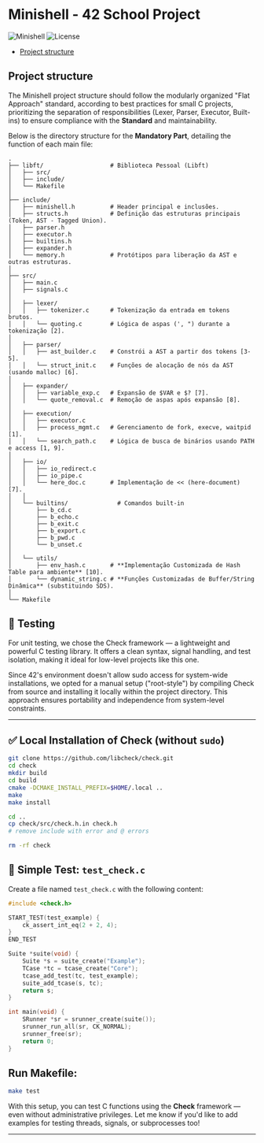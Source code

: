 # Minishell - 42 School Project

![Minishell](https://img.shields.io/badge/42-Minishell-blue?style=for-the-badge)
![License](https://img.shields.io/badge/License-GPLv3-green?style=for-the-badge)

- [Project structure](#project-structure)

## Project structure

The Minishell project structure should follow the modularly organized "Flat Approach" standard, according to best practices for small C projects, prioritizing the separation of responsibilities (Lexer, Parser, Executor, Built-ins) to ensure compliance with the **Standard** and maintainability.

Below is the directory structure for the **Mandatory Part**, detailing the function of each main file:

```
.
├── libft/                   # Biblioteca Pessoal (Libft)
│   ├── src/
│   ├── include/
│   └── Makefile
│
├── include/
│   ├── minishell.h          # Header principal e inclusões.
│   ├── structs.h            # Definição das estruturas principais (Token, AST - Tagged Union).
│   ├── parser.h
│   ├── executor.h
│   ├── builtins.h
│   ├── expander.h
│   └── memory.h             # Protótipos para liberação da AST e outras estruturas.
│
├── src/
│   ├── main.c
│   ├── signals.c
│
│   ├── lexer/
│   │   ├── tokenizer.c      # Tokenização da entrada em tokens brutos.
│   │   └── quoting.c        # Lógica de aspas (', ") durante a tokenização [2].
│
│   ├── parser/
│   │   ├── ast_builder.c    # Constrói a AST a partir dos tokens [3-5].
│   │   └── struct_init.c    # Funções de alocação de nós da AST (usando malloc) [6].
│
│   ├── expander/
│   │   ├── variable_exp.c   # Expansão de $VAR e $? [7].
│   │   └── quote_removal.c  # Remoção de aspas após expansão [8].
│
│   ├── execution/
│   │   ├── executor.c
│   │   ├── process_mgmt.c   # Gerenciamento de fork, execve, waitpid [1].
│   │   └── search_path.c    # Lógica de busca de binários usando PATH e access [1, 9].
│
│   ├── io/
│   │   ├── io_redirect.c
│   │   ├── io_pipe.c
│   │   └── here_doc.c       # Implementação de << (here-document) [7].
│	│
│   └── builtins/              # Comandos built-in
│       ├── b_cd.c
│       ├── b_echo.c
│       ├── b_exit.c
│       ├── b_export.c
│       ├── b_pwd.c
│       └── b_unset.c
│
│   └── utils/
│       ├── env_hash.c       # **Implementação Customizada de Hash Table para ambiente** [10].
│       └── dynamic_string.c # **Funções Customizadas de Buffer/String Dinâmica** (substituindo SDS).
│
└── Makefile

```

## 🧪 Testing

For unit testing, we chose the Check framework — a lightweight and powerful C testing library. It offers a clean syntax, signal handling, and test isolation, making it ideal for low-level projects like this one.

Since 42's environment doesn't allow sudo access for system-wide installations, we opted for a manual setup ("root-style") by compiling Check from source and installing it locally within the project directory. This approach ensures portability and independence from system-level constraints.

---

## ✅ Local Installation of Check (without `sudo`)

```bash
git clone https://github.com/libcheck/check.git
cd check
mkdir build
cd build
cmake -DCMAKE_INSTALL_PREFIX=$HOME/.local ..
make
make install

cd ..
cp check/src/check.h.in check.h
# remove include with error and @ errors

rm -rf check
```

## 🧪 Simple Test: `test_check.c`

Create a file named `test_check.c` with the following content:

```c
#include <check.h>

START_TEST(test_example) {
    ck_assert_int_eq(2 + 2, 4);
}
END_TEST

Suite *suite(void) {
    Suite *s = suite_create("Example");
    TCase *tc = tcase_create("Core");
    tcase_add_test(tc, test_example);
    suite_add_tcase(s, tc);
    return s;
}

int main(void) {
    SRunner *sr = srunner_create(suite());
    srunner_run_all(sr, CK_NORMAL);
    srunner_free(sr);
    return 0;
}
```

## Run Makefile: 

```bash
make test
```

With this setup, you can test C functions using the **Check** framework — even without administrative privileges. Let me know if you'd like to add examples for testing threads, signals, or subprocesses too!

---